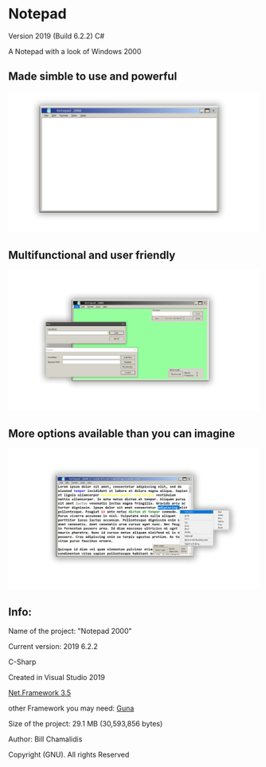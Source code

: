# Notepad

Version 2019 (Build 6.2.2) C#
<p>A Notepad with a look of Windows 2000</p>
<p><h2>Made simble to use and powerful</h2> </p>

![](Notepad2000.jpg)
<br>
<p> <h2> Multifunctional and user friendly </h2> </p>

![](img/Notepad2000ShowFuctions.jpg)

<p> <h2> More options available than you can imagine </h2> </p>

![](img/ContextMenu2.jpg)

<p> <h2> Info: </h2> </p>
<p>Name of the project: "Notepad 2000"</p>
<p>Current version: 2019 6.2.2 </p>
<p>C-Sharp</p>
<p>Created in Visual Studio 2019 </p>
<p><a href="https://www.microsoft.com/en-us/download/details.aspx?id=21">Net.Framework 3.5</a> </p>
<p>other Framework you may need: <a href="https://github.com/sobatdata/Guna.UI-Framework-Lib.git">Guna</a> </p>
<p>Size of the project: 29.1 MB (30,593,856 bytes) </p>
<p>Author: Bill Chamalidis</p>
<p>Copyright (GNU). All rights Reserved</p>
